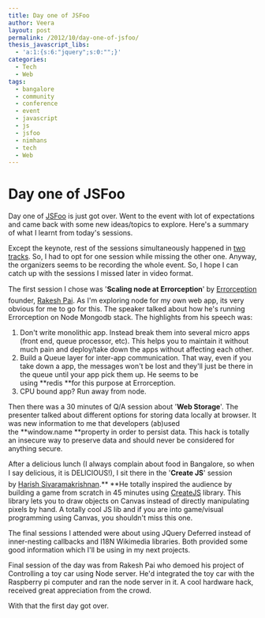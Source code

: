 ```yaml
---
title: Day one of JSFoo
author: Veera
layout: post
permalink: /2012/10/day-one-of-jsfoo/
thesis_javascript_libs:
  - 'a:1:{s:6:"jquery";s:0:"";}'
categories:
  - Tech
  - Web
tags:
  - bangalore
  - community
  - conference
  - event
  - javascript
  - js
  - jsfoo
  - nimhans
  - tech
  - Web
---
```

# Day one of JSFoo

Day one of [JSFoo][1] is just got over. Went to the event with lot of expectations and came back with some new ideas/topics to explore. Here's a summary of what I learnt from today's sessions.

 [1]: http://jsfoo.in

Except the keynote, rest of the sessions simultaneously happened in [two tracks][2]. So, I had to opt for one session while missing the other one. Anyway, the organizers seems to be recording the whole event. So, I hope I can catch up with the sessions I missed later in video format.

 [2]: http://jsfoo.in/2012/#schedule

The first session I chose was '**Scaling node at Errorception**' by [Errorception][3] founder, [Rakesh Pai][4]. As I'm exploring node for my own web app, its very obvious for me to go for this. The speaker talked about how he's running Errorception on Node Mongodb stack. The highlights from his speech was:

 [3]: http://errorception.com/ "Errorception"
 [4]: http://blog.rakeshpai.me/ "Rakesh Pai"

1.  Don't write monolithic app. Instead break them into several micro apps (front end, queue processor, etc). This helps you to maintain it without much pain and deploy/take down the apps without affecting each other.
2.  Build a Queue layer for inter-app communication. That way, even if you take down a app, the messages won't be lost and they'll just be there in the queue until your app pick them up. He seems to be using **redis **for this purpose at Errorception.
3.  CPU bound app? Run away from node.

Then there was a 30 minutes of Q/A session about '**Web Storage**'. The presenter talked about different options for storing data locally at browser. It was new information to me that developers (ab)used the **window.name **property in order to persist data. This hack is totally an insecure way to preserve data and should never be considered for anything secure.

After a delicious lunch (I always complain about food in Bangalore, so when I say delicious, it is DELICIOUS!), I sit there in the '**Create JS**' session by [Harish Sivaramakrishnan][5].** **He totally inspired the audience by building a game from scratch in 45 minutes using [CreateJS][6] library. This library lets you to draw objects on Canvas instead of directly manipulating pixels by hand. A totally cool JS lib and if you are into game/visual programming using Canvas, you shouldn't miss this one.

 [5]: http://hsivaram.com/
 [6]: http://www.createjs.com/#!/CreateJS

The final sessions I attended were about using JQuery Deferred instead of inner-nesting callbacks and I18N Wikimedia libraries. Both provided some good information which I'll be using in my next projects.

Final session of the day was from Rakesh Pai who demoed his project of Controlling a toy car using Node server. He'd integrated the toy car with the Raspberry pi computer and ran the node server in it. A cool hardware hack, received great appreciation from the crowd.

With that the first day got over.